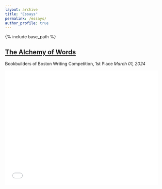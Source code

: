 ```yaml
---
layout: archive
title: "Essays"
permalink: /essays/
author_profile: true
---
```

{% include base_path %}

## [The Alchemy of Words](https://andrewbotolino.com/essays/)
Bookbuilders of Boston Writing Competition, 1st Place
*March 01, 2024*

<div class="pdf-container" style="position: relative; padding-bottom: 75%; height: 0; overflow: hidden; max-width: 100%;">
  <iframe src="/files/alchemy-of-words.pdf" style="position: absolute; top: 0; left: 0; width: 100%; height: 100%; border: none;" allowfullscreen></iframe>
</div>

<!-- Add more essays as needed -->
